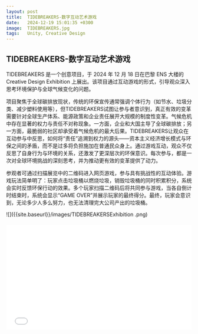 ```yaml
---
layout: post
title:  TIDEBREAKERS-数字互动艺术游戏
date:   2024-12-19 15:01:35 +0300
image:  TIDEBREAKERS.jpg
tags:   Unity, Creative Design
---
```

## TIDEBREAKERS-数字互动艺术游戏
TIDEBREAKERS 是一个创意项目，于 2024 年 12 月 18 日在巴黎 ENS 大楼的 Creative Design Exhibition 上展出。该项目通过互动游戏的形式，引导观众深入思考环境保护与全球气候变化的问题。

项目聚焦于全球碳排放现状，传统的环保宣传通常强调个体行为（如节水、垃圾分类、减少塑料使用等），但TIDEBREAKERS试图让参与者意识到，真正有效的变革需要针对全球生产体系、能源政策和企业责任展开大规模的制度性变革。气候危机中存在显著的权力与责任不对称现象。一方面，企业和大国主导了全球碳排放；另一方面，最脆弱的社区却承受着气候危机的最大后果。TIDEBREAKERS让观众在互动参与中反思，如何将“责任”追溯到权力的源头——资本主义经济增长模式与环保之间的矛盾，而不是过多将负担施加在普通民众身上。通过游戏互动，观众不仅反思了自身行为与环境的关系，还激发了更深层次的环保意识。每次参与，都是一次对全球环境挑战的深刻思考，并为推动更有效的变革提供了动力。

参观者可通过扫描展览中的二维码进入网页游戏，参与具有挑战性的互动体验。游戏玩法简单明了：玩家点击垃圾桶以燃烧垃圾，销毁垃圾桶的同时积累积分，系统会实时反馈环保行动的效果。多个玩家扫描二维码后将共同参与游戏，当各自倒计时结束时，系统会显示“GAME OVER”并展示玩家的最终得分。最终，玩家会意识到，无论多少人多么努力，也无法清理完大公司产出的垃圾桶。

![]({{site.baseurl}}/images/TIDEBREAKERSExhibition .png)

<div style="position: relative; padding-bottom: 56.25%; height: 0; overflow: hidden; max-width: 100%; width: 100%; margin: 20px 0;">
  <iframe src="//player.bilibili.com/player.html?isOutside=true&aid=113883977097011&bvid=BV1PafpY4Ech&cid=28059044156&p=1" 
          style="position: absolute; top: 0; left: 0; width: 100%; height: 100%;" 
          frameborder="0" 
          scrolling="no" 
          allowfullscreen="true">
  </iframe>
</div>



